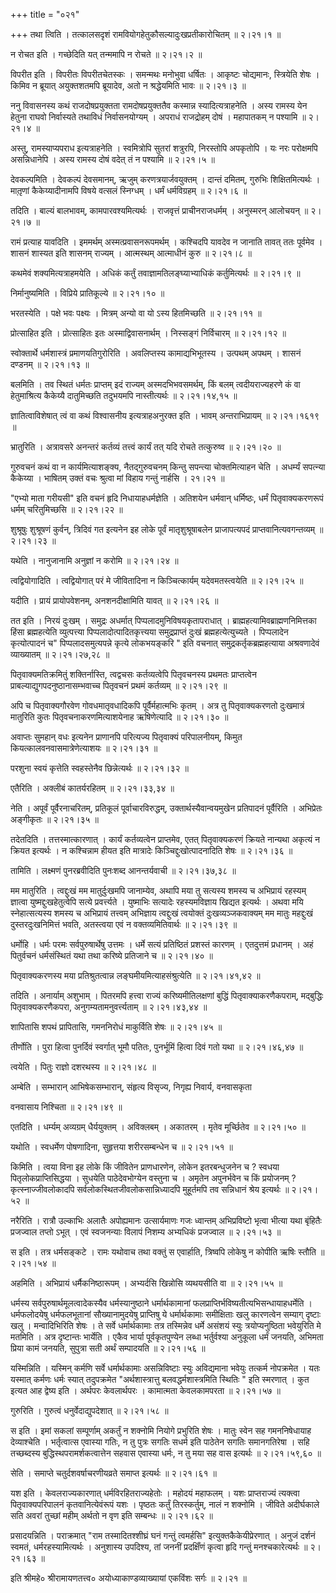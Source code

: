 +++
title = "०२१"

+++
तथा त्विति । तत्कालसदृशं रामवियोगहेतुकौसल्यादुःखप्रतीकारोचितम्  ॥  २।२१।१  ॥   

  

न रोचत इति । गच्छेदिति यत् तन्ममापि न रोचते  ॥  २।२१।२  ॥   

  

विपरीत इति । विपरीतः विपरीतचेतस्कः । समन्मथः मनोभुवा धर्षितः । आकृष्टः चोद्यमानः, स्त्रियेति शेषः । किमिव न ब्रूयात् अयुक्तशतमपि ब्रूयादेव, अतो न श्रद्धेयमिति भावः  ॥  २।२१।३  ॥   

  

ननु विवासनस्य कथं राजदोषप्रयुक्तता रामदोषप्रयुक्ततैव कस्मान्न स्यादित्यत्राहनेति । अस्य रामस्य येन हेतुना राघवो निर्वास्यते तथाविधं निर्वासनयोग्यम् । अपराधं राजद्रोहम् दोषं । महापातकम् न पश्यामि  ॥  २।२१।४  ॥   

  

अस्तु, रामस्याप्यपराध इत्यत्राहनेति । स्वमित्रोपि सुतरां शत्रुरपि, निरस्तोपि अपकृतोपि । यः नरः परोक्षमपि असन्निधानेपि । अस्य रामस्य दोषं वदेत् तं न पश्यामि  ॥  २।२१।५  ॥   

  

देवकल्पमिति । देवकल्पं देवसमानम्, ऋजुम् करणत्रयार्जवयुक्तम् । दान्तं दमितम्, गुरुभिः शिक्षितमित्यर्थः । मातृ़णां कैकेय्यादीनामपि विषये वत्सलं स्निग्धम् । धर्मं धर्मविग्रहम्  ॥  २।२१।६  ॥   

  

तदिति । बाल्यं बालभावम्, कामपारवश्यमित्यर्थः । राजवृत्तं प्राचीनराजधर्मम् । अनुस्मरन् आलोचयन्  ॥  २।२१।७  ॥   

  

रामं प्रत्याह यावदिति । इममर्थम् अस्मत्प्रवासनरूपमर्थम् । कश्चिदपि यावदेव न जानाति तावत् ततः पूर्वमेव । शासनं शास्यत इति शासनम् राज्यम् । आत्मस्थम् आत्माधीनं कुरु  ॥  २।२१।८  ॥   

  

कथमेवं शक्यमित्यत्राहमयेति । अधिकं कर्तुं तवाज्ञामतिलङ्घ्याभ्याधिकं कर्तुमित्यर्थः  ॥  २।२१।९  ॥   

  

निर्मानुष्यमिति । विप्रिये प्रातिकूल्ये  ॥  २।२१।१०  ॥   

  

भरतस्येति । पक्षे भवः पक्ष्यः । मित्रम् अन्यो वा यो ऽस्य हितमिच्छति  ॥  २।२१।११  ॥   

  

प्रोत्साहित इति । प्रोत्साहितः इतः अस्माद्विवासनार्थम् । निस्सङ्गं निर्विचारम्  ॥  २।२१।१२  ॥   

  

स्वोक्तार्थे धर्मशास्त्रं प्रमाणयतिगुरोरिति । अवलिप्तस्य कामाद्यभिभूतस्य । उत्पथम् अपथम् । शासनं दण्डनम्  ॥  २।२१।१३  ॥   

  

बलमिति । तव स्थितं धर्मतः प्राप्तम् इदं राज्यम् अस्मदभिभवसमर्थम्, किं बलम् त्वदीयराज्यहरणे कं वा हेतुमाश्रित्य कैकेय्यै दातुमिच्छति तदुभयमपि नास्तीत्यर्थः  ॥  २।२१।१४,१५  ॥   

  

ज्ञातित्वाविशेषात् त्वं वा कथं विश्वासनीय इत्यत्राहअनुरक्त इति । भावम् अन्तराभिप्रायम्  ॥  २।२१।१६१९  ॥   

  

भ्रातुरिति । अत्रावसरे अनन्तरं कर्तव्यं तत्त्वं कार्यं तत् यदि रोचते तत्कुरुष्व  ॥  २।२१।२०  ॥   

  

गुरुवचनं कथं वा न कार्यमित्याशङ्क्य, नैतद्गुरुवचनम् किन्तु सपन्त्या चोक्तमित्याहन चेति । अधर्म्यं सपत्न्या कैकेय्या । भाषितम् उक्तं वचः श्रुत्वा मां विहाय गन्तुं नार्हसि । २१।२१  ॥   

"एभ्यो माता गरीयसी" इति वचनं हृदि निधायाहधर्मज्ञेति । अतिशयेन धर्मवान् धर्मिष्ठः, धर्मं पितृवाक्यकरणरूपं धर्मम् चरितुमिच्छसि  ॥  २।२१।२२  ॥   

  

शुश्रूषुः शुश्रूषणं कुर्वन्, त्रिदिवं गत इत्यनेन इह लोके पूर्वं मातृशुश्रूषाबलेन प्राजापत्यपदं प्राप्तवानित्यवगन्तव्यम्  ॥  २।२१।२३  ॥   

  

यथेति । नानुजानामि अनुज्ञां न करोमि  ॥  २।२१।२४  ॥   

  

त्वद्वियोगादिति । त्वद्वियोगात् परं मे जीवितादिना न किञ्चित्कार्यम् यदेवमतस्त्वयेति  ॥  २।२१।२५  ॥   

  

यदीति । प्रायं प्रायोपवेशनम्, अनशनदीक्षामिति यावत्  ॥  २।२१।२६  ॥   

  

तत इति । निरयं दुःखम् । समुद्रः अधर्मात् पिप्पलादमुनिविषयकृतापराधात् । ब्राह्महत्यामिवब्राह्मणनिमित्तका हिंसा ब्रह्महत्येति व्युत्पत्त्या पिप्पलादोत्पादितकृत्त्यया समुद्रप्राप्तं दुःखं ब्रह्महत्येत्युच्यते । पिप्पलादेन कृत्योत्पादनं च" पिप्पलादसमुत्यपन्ने कृत्ये लोकभयङ्करि " इति वचनात् समुद्रकर्तृकब्रह्महत्याया अश्रवणादेवं व्याख्यातम्  ॥  २।२१।२७,२८  ॥   

  

पितृवाक्यमतिक्रमितुं शक्तिर्नास्ति, त्वद्वचसः कर्तव्यत्वेपि पितृवचनस्य प्रथमतः प्राप्तत्वेन प्राबल्याद्युगपदनुष्ठानासम्भवाच्च पितृवचनं प्रथमं कर्तव्यम्  ॥  २।२१।२९  ॥   

  

अपि च पितृवाक्यगौरवेण गोवधमातृवधादिकपि पूर्वैर्महात्मभिः कृतम् । अत्र तु पितृवाक्यकरणतो दुःखमात्रं मातुरिति कुतः पितृवचनाकरणमित्याशयेनाह ऋषिणेत्यादि  ॥  २।२१।३०  ॥   

  

अवाप्तः सुमहान् वधः इत्यनेन प्राणानपि परित्यज्य पितृवाक्यं परिपालनीयम्, किमुत कियत्कालवनवासमात्रेणेत्याशयः  ॥  २।२१।३१  ॥   

  

परशुना स्वयं कृत्तेति स्वहस्तेनैव छिन्नेत्यर्थः  ॥  २।२१।३२  ॥   

  

एतैरिति । अक्लीबं कातर्यरहितम्  ॥  २।२१।३३,३४  ॥   

  

नेति । अपूर्वं पूर्वैरनाचरितम्, प्रतिकूलं पूर्वाचारविरुद्धम्, उक्तार्थस्यैवान्वयमुखेन प्रतिपादनं पूर्वैरिति । अभिप्रेतः अङ्गीकृतः  ॥  २।२१।३५  ॥   

  

तदेतदिति । तत्तस्मात्कारणात् । कार्यं कर्तव्यत्वेन प्राप्तमेव, एतत् पितृवाक्यकरणं क्रियते नान्यथा अकृत्यं न क्रियत इत्यर्थः । न कश्चिन्नाम हीयत इति मात्रादेः किञ्चिद्दुःखोत्पादनादिति शेषः  ॥  २।२१।३६  ॥   

  

तामिति । लक्ष्मणं पुनरब्रवीदिति पुनःशब्द आनन्तर्यवाची  ॥  २।२१।३७,३८  ॥   

  

मम मातुरिति । त्वद्दुःखं मम मातुर्दुःखमपि जानाम्येव, अथापि मया तु सत्यस्य शमस्य च अभिप्रायं रहस्यम् ज्ञात्वा युष्मद्दुःखहेतुत्वेपि सत्ये प्रवर्त्त्यते । युष्माभिः सत्यादेः रहस्यमविज्ञाय खिद्यत इत्यर्थः । अथवा मयि स्नेहात्सत्यस्य शमस्य च अभिप्रायं तत्त्वम् अभिज्ञाय त्वद्दुःखं त्वयोक्तं दुःखव्यञ्जकवाक्यम् मम मातुः महद्दुःखं दुस्तरदुःखनिमित्तं भवति, अतस्त्वया एवं न वक्तव्यमितिवार्थः  ॥  २।२१।३९  ॥   

  

धर्मोहि । धर्मः परमः सर्वपुरुषार्थेषु उत्तमः । धर्मे सत्यं प्रतिष्ठितं प्रशस्तं कारणम् । एतदुत्तमं प्रधानम् । अहं पितुर्वचनं धर्मसंस्थितं यथा तथा करिष्ये प्रतिजाने च  ॥  २।२१।४०  ॥   

  

पितृवाक्यकरणस्य मया प्रतिश्रुतत्वान्न लङ्घमीयमित्याहसंश्रुत्येति  ॥  २।२१।४१,४२  ॥   

  

तदिति । अनार्याम् अशुभाम् । पितरमपि हत्त्वा राज्यं करिष्यमीतिलक्षणां बुद्धिं पितृवाक्याकरणैकपराम्, मद्बुद्धिः पितृवाक्यकरणैकपरा, अनुगम्यतामनुवर्त्त्यताम्  ॥  २।२१।४३,४४  ॥   

  

शापितासि शपथं प्रापितासि, गमननिरोधं माकुर्विति शेषः  ॥  २।२१।४५  ॥   

  

तीर्णोति । पुरा हित्वा पुनर्दिवं स्वर्गात् भूमौ पतितः, पुनर्भूमिं हित्वा दिवं गतो यथा  ॥  २।२१।४६,४७  ॥   

  

त्वयेति । पितुः राज्ञो दशरथस्य  ॥  २।२१।४८  ॥   

  

अम्बेति । सम्भारान् आभिषेकसम्भारान्, संहृत्य विसृज्य, निगृह्य निवार्य, वनवासकृता  

वनवासाय निश्चिता  ॥  २।२१।४९  ॥   

  

एतदिति । धर्म्यम् अव्यग्रम् धैर्ययुक्तम् । अविक्लबम् । अकातरम् । मृतेव मूर्च्छितेव  ॥  २।२१।५०  ॥   

  

यथोति । स्वधर्मेण पोषणादिना, सुहृत्तया शरीरसम्बन्धेन च  ॥  २।२१।५१  ॥   

  

किमिति । त्वया विना इह लोके किं जीवितेन प्राणधारणेन, लोकेन इतरबन्धुजनेन च ? स्वधया पितृलोकप्राप्तिसिद्धया । सुधयेति पाठेदेवभोग्येन वस्तुना च । अमृतेन अपुनर्भवेन च किं प्रयोजनम् ? कृत्स्नाज्जीवलोकादपि सर्वलोकस्थितजीवलोकसान्निध्यादपि मुहूर्तमपि तव सन्निधानं श्रेय इत्यर्थः  ॥  २।२१।५२  ॥   

  

नरैरिति । रात्रौ उल्काभिः अलातैः अपोह्यमानः उत्सार्यमाणः गजः ध्वान्तम् अभिप्रविष्टो भृत्वा भीत्या यथा बृंहितैः प्रजज्वाल तप्तो ऽभूत् । एवं स्वजनन्याः विलापं निशम्य अभ्यधिकं प्रजज्वाल  ॥  २।२१।५३  ॥   

  

स इति । तत्र धर्मसङ्कटे । रामः यथोवाच तथा वक्तुं स एवार्हाति, त्रिष्वपि लोकेषु न कोपीति ऋषिः स्तौति  ॥  २।२१।५४  ॥   

  

अहमिति । अभिप्रायं धर्मैकनिष्ठारूपम् । अभ्यर्दसि खिन्नोसि व्यथयसीति वा  ॥  २।२१।५५  ॥   

  

धर्मस्य सर्वपुरुषार्थमूलत्वादेकस्यैव धर्मस्यानुष्ठाने धर्मार्थकामानां फलप्राप्तिर्भविष्यतीत्यभिसन्धायाहधर्मेति । धर्मफलोदयेषु धर्मफलभूतानां सौख्यानामुदयेषु प्राप्तिषु ये धर्मार्थकामाः समीक्षिताः खलु कारणत्वेन सम्याग् दृष्टाः खलु । मन्वादिभिरिति शेषः । ते सर्वे धर्मार्थकामाः तत्र तस्मिन्नेव धर्मे असंशयं स्युः त्रयोप्यनुष्ठिता भवेयुरिति मे मतमिति । अत्र दृष्टान्तः भार्येति । एकैव भार्या पूर्वकृतपुण्येन लब्धा भर्तुर्वश्या अनुकूला धर्मं जनयति, अभिमता प्रिया कामं जनयति, सुपुत्रा सती अर्थं सम्पादयति  ॥  २।२१।५६  ॥   

  

यस्मिन्निति । यस्मिन् कर्मणि सर्वे धर्मार्थकामाः असन्निविष्टाः स्युः अविद्यमाना भवेयुः तत्कर्म नोपक्रमेत । यतः यस्मात् कर्मणः धर्मः स्यात् तदुपक्रमेत "अर्थशास्त्रात्तु बलवद्धर्मशास्त्रमिति स्थितिः " इति स्मरणात् । कुत इत्यत आह द्वेष्य इति । अर्थपरः केवलार्थपरः । कामात्मता केवलकामपरता  ॥  २।२१।५७  ॥   

  

गुरुरिति । गुरुत्वं धनुर्वेदाद्युपदेशात्  ॥  २।२१।५८  ॥   

  

स इति । इमां सकलां सम्पूर्णाम् अकर्तुं न शक्नोमि नियोगे प्रभुरिति शेषः । मातुः स्वेन सह गमननिषेधायाह देव्याश्चेति । भर्तृत्वात्स एवास्या गतिः, न तु पुत्रः सगतिः सधर्म इति पाठेतेन सगतिः समानगतिरेषा । सहि तच्छब्दस्य बुद्धिस्थपरामर्शकत्वात्तेन सहवास एवास्या धर्मः, न तु मया सह वास इत्यर्थः  ॥  २।२१।५९,६०  ॥   

  

सेति । समाप्ते चतुर्दशवर्षाचरणीयव्रते समाप्त इत्यर्थः  ॥  २।२१।६१  ॥   

  

यश इति । केवलराज्यकारणात् धर्मविरहितराज्यहेतोः । महोदयं महाफलम् । यशः प्राप्तराज्यं त्यक्त्वा पितृवाक्यपरिपालनं कृतवानित्येवंरूपं यशः । पृष्ठतः कर्तुं तिरस्कर्तुम्, नालं न शक्नोमि । जीविते अदीर्घकाले सति अवरां तुच्छां महीम् अर्थतो न वृण इति सम्बन्धः  ॥  २।२१।६२  ॥   

  

प्रसादयन्निति । पराक्रमात् "राम तस्मादितश्शीघ्रं घनं गन्तुं त्वमर्हसि" इत्युक्तकैकेयीप्रेरणात् । अनुजं दर्शनं स्वमतं, धर्मरहस्यामित्यर्थः । अनुशास्य उपदिश्य, तां जननीं प्रदक्षिँणं कृत्वा हृदि गन्तुं मनश्चकारेत्यर्थः  ॥  २।२१।६३  ॥   

  

इति श्रीमहे० श्रीरामायणतत्त्व० अयोध्याकाण्डव्याख्यायां एकविंशः सर्गः  ॥  २।२१  ॥   

  

  

